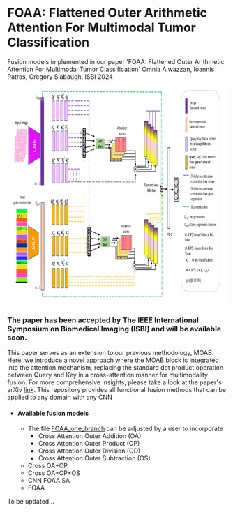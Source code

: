 # FOAA: Flattened Outer Arithmetic Attention For Multimodal Tumor Classification

Fusion models implemented in our paper 'FOAA: Flattened Outer Arithmetic Attention For Multimodal Tumor Classification' Omnia Alwazzan, Ioannis Patras, Gregory Slabaugh, ISBI 2024


<p align="center">
  <img width="1000" height="500" src="https://github.com/omniaalwazzan/FOAA/blob/main/ISBI_pipline.png">
</p>

### The paper has been accepted by The IEEE International Symposium on Biomedical Imaging (ISBI) and will be available soon.

This paper serves as an extension to our previous methodology, MOAB. Here, we introduce a novel approach where the MOAB block is integrated into the attention mechanism, replacing the standard dot product operation between Query and Key in a cross-attention manner for multimodality fusion. For more comprehensive insights, please take a look at the paper's arXiv [link](https://arxiv.org/abs/2403.06339).
This repository provides all functional fusion methods that can be applied to any domain with any CNN 

* #### Available fusion models
  * The file [FOAA_one_branch](https://github.com/omniaalwazzan/FOAA/blob/main/FOAA_one_branch.py) can be adjusted by a user to incorporate
    * Cross Attention Outer Addition (OA)
    * Cross Attention Outer Product (OP)
    * Cross Attention Outer Division (OD)
    * Cross Attention Outer Subtraction (OS)
  * Cross OA+OP
  * Cross OA+OP+OS
  * CNN FOAA SA
  * FOAA

To be updated...

